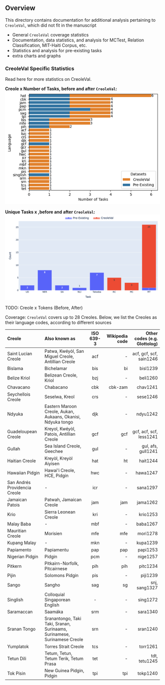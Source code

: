 ## Overview

This directory contains documentation for additional analysis pertaining to `CreoleVal`, which did not fit in the manuscript

* General `CreoleVal` coverage statistics
* Documentation, data statistics, and analysis for MCTest, Relation Classification, MIT-Haiti Corpus, etc. 
* Statistics and analysis for pre-existing tasks 
* extra charts and graphs

### CreoleVal Specific Statistics

Read here for more statistics on CreoleVal.

**Creole x Number of Tasks, before and after `CreoleVal`:**
![Number of tasks for Creoles](images/languages_by_task_num.png)

**Unique Tasks x ,before and after `CreoleVal`:**
![Different tasks](images/task_coverage.png)

TODO: Creole x Tokens (Before, After)


Coverage: `CreoleVal` covers up to 28 Creoles. 
Below, we list the Creoles as their language codes, according to different sources

| Creole                        | Also known as                                                            | ISO 639-3 | Wikipedia code | Other codes (e.g. Glottolog) |
|:------------------------------|:-------------------------------------------------------------------------|:---------:|---------------:|-----------------------------:| 
| Saint Lucian Creole           | Patwa, Kwéyòl, San Miguel Creole, Antillian Creole                       |    acf    |              - |      acf, gcf, scf, sain1246 |
| Bislama                       | Bichelamar                                                               |    bis    |             bi |                     bisl1239 |
| Belize Kriol                  | Belizean Creole, Kriol                                                   |    bzj    |              - |                     beli1260 |  
| Chavacano                     | Chabacano                                                                |    cbk    |        cbk-zam |                     chav1241 |
| Seychellois Creole            | Seselwa, Kreol                                                           |    crs    |              - |                     sese1246 |
| Ndyuka                        | Eastern Maroon Creole, Aukan,  Aukaans, Okanisi, Ndyuka tongo            |    djk    |              - |                     ndyu1242 |
| Guadeloupean Creole           | Kreyol, Kwéyòl, Patois, Antillian Creole                                 |    gcf    |            gcf |      gcf, acf, scf, less1241 |
| Gullah                        | Sea Island Creole, Geechee                                               |    gul    |              - |           gul, afs, gull1241 |
| Haitian Creole                | Kreyòl, Kreyòl Aiyisen                                                   |    hat    |             ht |                     hait1244 |
| Hawaiian Pidgin               | Hawai'i Creole, HCE, Pidgin                                              |    hwc    |              - |                     hawa1247 |
| San Andrés Providencia Creole | -                                                                        |    icr    |              - |                     sana1297 |
| Jamaican Patois               | Patwah, Jamaican Creole                                                  |    jam    |            jam |                     jama1262 |
| Krio                          | Sierra Leonean Creole                                                    |    kri    |              - |                     krio1253 |
| Malay Baba                    | -                                                                        |    mbf    |              - |                     baba1267 |
| Mauritian Creole              | Morisien                                                                 |    mfe    |            mfe |                     mori1278 |
| Kupang Malay                  | -                                                                        |    mkn    |              - |                     kupa1239 |
| Papiamento                    | Papiamentu                                                               |    pap    |            pap |                     papi1253 |
| Nigerian Pidgin               | Pidgin                                                                   |    pcm    |              - |                     nige1257 |
| Pitkern                       | Pitkairn-Norfolk, Pitcairnese                                            |    pih    |            pih |                     pitc1234 |
| Pijin                         | Solomons Pidgin                                                          |    pis    |              - |                     piji1239 |
| Sango                         | Sangho                                                                   |    sag    |             sg |                snj, sang1327 |
| Singlish                      | Colloquial Singaporean English                                           |     -     |              - |                     sing1272 |
| Saramaccan                    | Saamáka                                                                  |    srm    |              - |                     sara1340 |
| Sranan Tongo                  | Sranantongo, Taki Taki, Sranan, Surinaams, Surinamese, Surinamese Creole |    srn    |              - |                     sran1240 |
| Yumplatok                     | Torres Strait Creole                                                     |    tcs    |              - |                     torr1261 |
| Tetun Dili                    | Tetum, Tetun, Tetum Terik, Tetum Prasa                                   |    tet    |              - |                tdt, tetu1245 |
| Tok Pisin                     | New Guinea Pidgin, Pidgin                                                |    tpi    |            tpi |                     tokp1240 |

